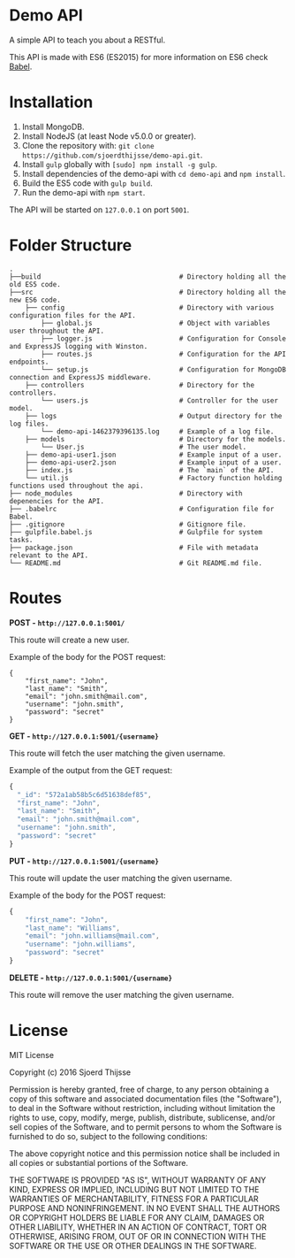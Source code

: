 Demo API
========

A simple API to teach you about a RESTful.

This API is made with ES6 (ES2015) for more information on ES6 check [Babel](http://babeljs.io/).

Installation
============

1. Install MongoDB.
2. Install NodeJS (at least Node v5.0.0 or greater).
3. Clone the repository with: `git clone https://github.com/sjoerdthijsse/demo-api.git`.
4. Install `gulp` globally with `[sudo] npm install -g gulp`.
5. Install dependencies of the demo-api with `cd demo-api` and `npm install`.
6. Build the ES5 code with `gulp build`.
7. Run the demo-api with `npm start`.

The API will be started on `127.0.0.1` on port `5001`.

Folder Structure
================

```
.
├──build                                   # Directory holding all the old ES5 code.
├──src                                     # Directory holding all the new ES6 code.
    ├── config                             # Directory with various configuration files for the API.
        ├── global.js                      # Object with variables user throughout the API.
        ├── logger.js                      # Configuration for Console and ExpressJS logging with Winston.
        ├── routes.js                      # Configuration for the API endpoints.
        └── setup.js                       # Configuration for MongoDB connection and ExpressJS middleware.
    ├── controllers                        # Directory for the controllers.
        └── users.js                       # Controller for the user model.
    ├── logs                               # Output directory for the log files.
        └── demo-api-1462379396135.log     # Example of a log file.
    ├── models                             # Directory for the models.
        └── User.js                        # The user model.
    ├── demo-api-user1.json                # Example input of a user.
    ├── demo-api-user2.json                # Example input of a user.
    ├── index.js                           # The `main` of the API.
    └── util.js                            # Factory function holding functions used throughout the api.
├── node_modules                           # Directory with depenencies for the API.
├── .babelrc                               # Configuration file for Babel.
├── .gitignore                             # Gitignore file.
├── gulpfile.babel.js                      # Gulpfile for system tasks.
├── package.json                           # File with metadata relevant to the API.
└── README.md                              # Git README.md file.
```

Routes
======

**POST - `http://127.0.0.1:5001/`**

This route will create a new user.

Example of the body for the POST request:
```
{
    "first_name": "John",
    "last_name": "Smith",
    "email": "john.smith@mail.com",
    "username": "john.smith",
    "password": "secret"
}
```

**GET - `http://127.0.0.1:5001/{username}`**

This route will fetch the user matching the given username.

Example of the output from the GET request:

```javascript
{
  "_id": "572a1ab58b5c6d51638def85",
  "first_name": "John",
  "last_name": "Smith",
  "email": "john.smith@mail.com",
  "username": "john.smith",
  "password": "secret"
}
```

**PUT - `http://127.0.0.1:5001/{username}`**

This route will update the user matching the given username.

Example of the body for the POST request:

```javascript
{
    "first_name": "John",
    "last_name": "Williams",
    "email": "john.williams@mail.com",
    "username": "john.williams",
    "password": "secret"
}
```

**DELETE - `http://127.0.0.1:5001/{username}`**

This route will remove the user matching the given username.

License
=======

MIT License

Copyright (c) 2016 Sjoerd Thijsse

Permission is hereby granted, free of charge, to any person obtaining a copy
of this software and associated documentation files (the "Software"), to deal
in the Software without restriction, including without limitation the rights
to use, copy, modify, merge, publish, distribute, sublicense, and/or sell
copies of the Software, and to permit persons to whom the Software is
furnished to do so, subject to the following conditions:

The above copyright notice and this permission notice shall be included in all
copies or substantial portions of the Software.

THE SOFTWARE IS PROVIDED "AS IS", WITHOUT WARRANTY OF ANY KIND, EXPRESS OR
IMPLIED, INCLUDING BUT NOT LIMITED TO THE WARRANTIES OF MERCHANTABILITY,
FITNESS FOR A PARTICULAR PURPOSE AND NONINFRINGEMENT. IN NO EVENT SHALL THE
AUTHORS OR COPYRIGHT HOLDERS BE LIABLE FOR ANY CLAIM, DAMAGES OR OTHER
LIABILITY, WHETHER IN AN ACTION OF CONTRACT, TORT OR OTHERWISE, ARISING FROM,
OUT OF OR IN CONNECTION WITH THE SOFTWARE OR THE USE OR OTHER DEALINGS IN THE
SOFTWARE.
